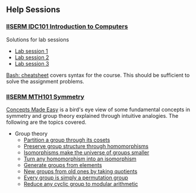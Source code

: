 ## Help Sessions

### [IISERM IDC101 Introduction to Computers](idc101)

Solutions for lab sessions
- [Lab session 1](idc101/session-1)
- [Lab session 2](idc101/session-2)
- [Lab session 3](idc101/session-3)

[Bash: cheatsheet](idc101/README.md) covers syntax for the course. This should be sufficient to solve the assignment problems.

### [IISERM MTH101 Symmetry](mth101)

[Concepts Made Easy](mth101/README.md) is a bird's eye view of some fundamental concepts in symmetry and group theory explained through intuitive analogies. The following are the topics covered.

- Group theory
  - [Partition a group through its cosets](mth101/README.md#partition-a-group-through-its-cosets)
  - [Preserve group structure through homomorphisms](mth101/README.md#preserve-group-structure-through-homomorphisms)
  - [Isomorphisms make the universe of groups smaller](mth101/README.md#isomorphisms-make-the-universe-of-groups-smaller)
  - [Turn any homomorphism into an isomorphism](mth101/README.md#turn-any-homomorphism-into-an-isomorphism)
  - [Generate groups from elements](mth101/README.md#generate-groups-from-elements)
  - [New groups from old ones by taking quotients](mth101/README.md#new-groups-from-old-ones-by-taking-quotients)
  - [Every group is simply a permutation group](mth101/README.md#every-group-is-simply-a-permutation-group)
  - [Reduce any cyclic group to modular arithmetic](mth101/README.md#reduce-any-cyclic-group-to-modular-arithmetic)
